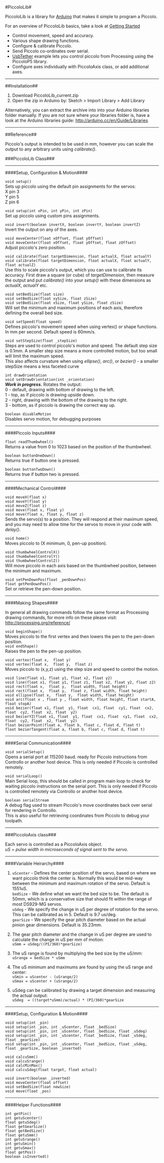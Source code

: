 #PiccoloLib#

PiccoloLib is a library for [Arduino](http://www.arduino.cc) that makes it simple to program a Piccolo.

For an overview of PiccoloLib basics, take a look at [Getting Started](../wiki/Getting-Started)

* Control movement, speed and accuracy.
* Various shape drawing functions.
* Configure & calibrate Piccolo.
* Send Piccolo co-ordinates over serial.
* [UsbTether](PiccoloLib/examples/usbTether/usbTether.ino) example lets you control piccolo from Processing using the PiccoloP5 library.
* Configure axes individually with PiccoloAxis class, or add additional axes.

---

##Installation##

1. Download PiccoloLib_current.zip
2. Open the zip in Arduino by: Sketch > Import Library > Add Library

Alternatively, you can extract the archive into into your Arduino libraries folder manually.
If you are not sure where your libraries folder is, have a look at the Arduino libraries guide: http://arduino.cc/en/Guide/Libraries

---

##Reference##

Piccolo's output is intended to be used in mm, however you can scale the output to any arbitrary units using *calibrate()*.


###PiccoloLib Class###

---
####Setup, Configuration & Motion####

`void setup()`  
Sets up piccolo using the default pin assignments for the servos:  
X pin 3  
Y pin 5  
Z pin 6

`void setup(int xPin, int yPin, int zPin)`  
Set up piccolo using custom pins assignments.

`void invert(boolean invertX, boolean invertY, boolean invertZ)`  
Invert the output on any of the axes.

`void moveCenter(float xOffset, float yOffset)`  
`void moveCenter(float xOffset, float yOffset, float zOffset)`  
Adjust piccolo's zero position.

`void calibrate(float targetDimension, float actualX, float actualY)`  
`void calibrate(float targetDimension, float actualX, float actualY, float actualZ)`  
Use this to scale piccolo's output, which you can use to calibrate its accuracy.  First draw a square (or cube) of *targetDimension*, then measure the output and put *calibrate()* into your *setup()* with these dimensions as *actualX*, *actualY* etc.

`void setBedSize(float size)`  
`void setBedSize(float xySize, float zSize)`  
`void setBedSize(float xSize, float ySize, float zSize)`  
Will set the minimum and maximum positions of each axis, therefore defining the overall bed size.

`void setSpeed(float speed)`  
Defines piccolo's movement speed when using vertex() or shape functions.  In mm per second.  Default speed is 60mm/s.

`void setStepSize(float _stepSize)`  
Steps are used to control piccolo's motion and speed.  The default step size is 0.1mm.  A smaller step size means a more controlled motion, but too small will limit the maximum speed.  
This also affects curvature when using *ellipse()*, *arc()*, or *bezier()* - a smaller stepSize means a less faceted curve

`int drawOrientation`  
`void setDrawOrientation(int _orientation)`  
**_Work in progress._** Rotates the output:  
0 - default, drawing with bottom of drawing to the left.  
1 - top, as if piccolo is drawing upside down.  
2 - right, drawing with the bottom of the drawing to the right.  
3  - bottom, as if piccolo is drawing the correct way up.  

`boolean disableMotion`  
Disables servo motion, for debugging purposes

---
####Piccolo Inputs####

`float readThumbwheel()`  
Returns a value from 0 to 1023 based on the position of the thumbwheel.

`boolean buttonOneDown()`  
Returns true if button one is pressed.

`boolean buttonTwoDown()`  
Returns true if button two is pressed.

---
####Mechanical Control####

`void moveX(float x)`  
`void moveY(float y)`  
`void moveZ(float z)`  
`void move(float x, float y)`  
`void move(float x, float y, float z)`  
Sends the servo(s) to a position.  They will respond at their maximum speed, and you may need to allow time for the servos to move in your code with *delay()*.

`void home()`  
Moves piccolo to (X minimum, 0, pen-up position).

`void thumbwheelControlX()`  
`void thumbwheelControlY()`  
`void thumbwheelControlZ()`  
Will move piccolo in each axis based on the thumbwheel position, between the minimum and maximum.

`void setPenDownPos(float _penDownPos)`  
`float getPenDownPos()`  
Set or retrieve the pen-down position.

---
####Making Shapes####

In general all drawing commands follow the same format as Processing drawing commands, for more info on these please visit: http://processing.org/reference/

`void beginShape()`  
Moves piccolo to the first vertex and then lowers the pen to the pen-down position.  
`void endShape()`  
Raises the pen to the pen-up position.  

`void vertex(float x,  float y)`  
`void vertex(float x,  float y,  float z)`  
Moves piccolo to (x,y,z) using the step size and speed to control the motion.

`void line(float x1, float y1, float x2, float y2)`  
`void line(float x1, float y1, float z1, float x2, float y2, float z2)`  
`void rect(float x,  float y,  float width, float height)`  
`void rect(float x,  float y,  float z, float width, float height)`  
`void ellipse(float x,  float y,  float width, float height)`  
`void arc(float x , float y , float width, float height, float startA, float stopA)`  
`void bezier(float x1, float  y1, float  cx1, float  cy1, float  cx2, float  cy2, float  x2, float  y2)`  
`void bezierYZ(float x1, float  y1, float  cx1, float  cy1, float  cx2, float  cy2, float  x2, float  y2)`  
`float bezierPoint(float a, float b, float c, float d, float t)`  
`float bezierTangent(float a, float b, float c, float d, float t)`  

---
####Serial Communication####

`void serialSetup()`  
Opens a serial port at 115200 baud. ready for Piccolo instructions from Controllo or another host device. This is only needed if Piccolo is controlled remotely. 

`void serialLoop()`  
Main Serial loop, this should be called in program main loop to check for waiting piccolo instructions on the serial port. This is only needed if Piccolo is controlled remotely via Controllo or another host device. 

`boolean serialStream`  
A debug flag used to stream Piccolo's move coordinates back over serial for rendering in Controllo.  
This is also useful for retrieving coordinates from Piccolo to debug your toolpath.


---
###PiccoloAxis class###

Each servo is controlled as a PiccoloAxis object.  
*uS = pulse width in microseconds of signal sent to the servo.*

---
####Variable Heirarchy####

1. `uScenter` - Defines the center position of the servo, based on where we want piccolo think the center is.  Normally this would be mid-way between the minimum and maximum rotation of the servo.  Default is 1551uS.  
`bedSize` - We define what we want the bed size to be.  The default is 50mm, which is a conservative size that should fit within the range of most DS929-MG servos.  
`uSdeg` - We specify the change in uS per degree of rotation for the servo. This can be calibrated as in 5.  Default is 9.7 us/deg.  
`gearSize` - We specify the gear pitch diameter based on the actual pinion gear dimensions.  Default is 35.23mm.

2. The gear pitch diameter and the change in uS per degree are used to calculate the change in uS per mm of motion:  
`uSmm = uSdeg/((PI/360)*gearSize)`

3. The uS range is found by multiplying the bed size by the uS/mm:  
`uSrange = bedSize * uSmm`

4. The uS minimum and maximums are found by using the uS range and center:  
`uSmin = uScenter - (uSrange/2)`  
`uSmax = uScenter + (uSrange/2)`

5. uSdeg can be calibrated by drawing a target dimension and measuring the actual output:  
`uSdeg  = ((target*uSmm)/actual) * (PI/360)*gearSize`

---
####Setup, Configuration & Motion####

`void setup(int _pin)`  
`void setup(int _pin, int _uScenter, float _bedSize)`  
`void setup(int _pin, int _uScenter, float _bedSize, float _uSdeg)`  
`void setup(int _pin, int _uScenter, float _bedSize, float _uSdeg, float _gearSize)`  
`void setup(int _pin, int _uScenter, float _bedSize, float _uSdeg, float _gearSize, boolean _inverted)`

`void calcuSmm()`  
`void calcuSrange()`  
`void calcMinMax()`  
`void calcuSdeg(float target, float actual)`

`void invert(boolean _inverted)`  
`void moveCenter(float offset)`  
`void setBedSize(float newSize)`  
`void move(float _pos)`  

---
####Helper Functions####

`int getPin()`  
`int getuScenter()`  
`float getuSdeg()`  
`float getGearSize()`  
`float getBedSize()`  
`float getuSmm()`  
`int getuSrange()`  
`int getuSmin()`  
`int getuSmax()`  
`float getPos()`  
`boolean isInverted()`  